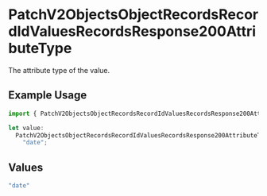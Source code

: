 # PatchV2ObjectsObjectRecordsRecordIdValuesRecordsResponse200AttributeType

The attribute type of the value.

## Example Usage

```typescript
import { PatchV2ObjectsObjectRecordsRecordIdValuesRecordsResponse200AttributeType } from "attio-js/models/operations";

let value:
  PatchV2ObjectsObjectRecordsRecordIdValuesRecordsResponse200AttributeType =
    "date";
```

## Values

```typescript
"date"
```